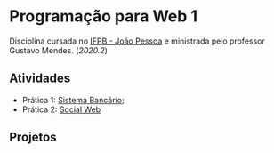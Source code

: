 # Programação para Web 1
Disciplina cursada no [IFPB - João Pessoa](https://www.ifpb.edu.br/joaopessoa) e ministrada pelo professor Gustavo Mendes.
(_2020.2_)

## Atividades
* Prática 1: [Sistema Bancário](/p1-banco-node);
* Prática 2: [Social Web](/social-web-1-Listagem-Simples-Usuario)

## Projetos
